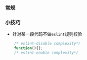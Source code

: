 ### 常规
### 小技巧
- 针对某一段代码不做`eslint`规则校验
```javascript
    /* eslint-disable complexity*/
    function(){};
    /* eslint-enable complexity*/
   ```